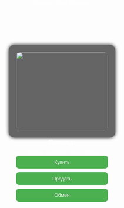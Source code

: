 <html lang="ru">
<head>
  <meta charset="UTF-8">
  <title>Магазин Grow a Garden</title>
  <style>
    body {
      margin: 0;
      padding: 0;
      background-image: url('https://insider-gaming.com/wp-content/uploads/2025/05/grow-a-garden-update.png'); /* Фон из Roblox */
      background-size: cover;
      font-family: Arial, sans-serif;
      color: white;
      text-align: center;
    }

    header {
      background-color: rgba(0, 0, 0, 0.7);
      padding: 20px;
      font-size: 24px;
    }

    .container {
      display: flex;
      flex-wrap: wrap;
      justify-content: center;
      padding: 30px;
    }

    .card {
      background: rgba(0, 0, 0, 0.6);
      margin: 20px;
      padding: 20px;
      width: 250px;
      border-radius: 15px;
      box-shadow: 0 0 10px #222;
    }

    .card img {
      width: 100%;
      border-radius: 10px;
    }

    .card button {
      margin-top: 10px;
      padding: 10px;
      width: 100%;
      background-color: #4CAF50;
      color: white;
      border: none;
      border-radius: 8px;
      cursor: pointer;
    }

    .card button:hover {
      background-color: #3e8e41;
    }
  </style>
</head>
<body>
  <header>🌱 Магазин Grow a Garden 🌻</header>

  <div class="container">
    <div class="card">
      <img src="https://insider-gaming.com/wp-content/uploads/2025/05/grow-a-garden-update.png">
      <h3>Петомцы</h3>
      <button>Купить</button>
      <button>Продать</button>
      <button>Обмен</button>
    </div>


    <!-- Можешь добавить свои товары -->
  </div>
</body>
</html>
